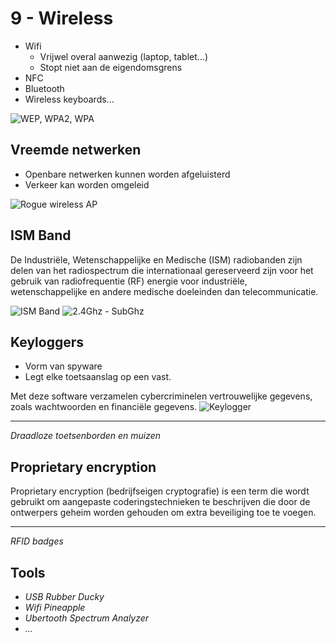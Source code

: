 # 9 - Wireless
- Wifi
  - Vrijwel overal aanwezig (laptop, tablet...)
  - Stopt niet aan de eigendomsgrens
- NFC
- Bluetooth
- Wireless keyboards...

![WEP, WPA2, WPA](https://i.imgur.com/c1GmtLc.png)

## Vreemde netwerken

 - Openbare netwerken kunnen worden afgeluisterd
 - Verkeer kan worden omgeleid
 
![Rogue wireless AP](https://i.imgur.com/fDTK4PM.png)

## ISM Band
De Industriële, Wetenschappelijke en Medische (ISM) radiobanden zijn delen van het radiospectrum die internationaal gereserveerd zijn voor het gebruik van radiofrequentie (RF) energie voor industriële, wetenschappelijke en andere medische doeleinden dan telecommunicatie.

![ISM Band](https://i.imgur.com/pYzPYyS.png)
![2.4Ghz - SubGhz](https://i.imgur.com/9PuNYLz.png)

## Keyloggers
- Vorm van spyware
- Legt elke toetsaanslag op een vast.

Met deze software verzamelen cybercriminelen vertrouwelijke gegevens, zoals wachtwoorden en financiële gegevens.
![Keylogger](https://i.imgur.com/l82Yvje.png)

---
*Draadloze toetsenborden en muizen*

## Proprietary encryption
Proprietary encryption (bedrijfseigen cryptografie) is een term die wordt gebruikt om aangepaste coderingstechnieken te beschrijven die door de ontwerpers geheim worden gehouden om extra beveiliging toe te voegen.

---
*RFID badges*

## Tools
 - *USB Rubber Ducky*
 - *Wifi Pineapple*
 - *Ubertooth Spectrum Analyzer*
 - *...*

<!--stackedit_data:
eyJoaXN0b3J5IjpbMjEwNDc0MzM5NV19
-->
